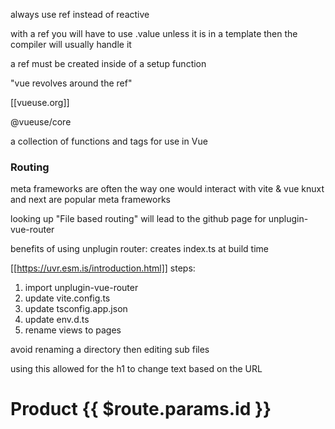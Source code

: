 always use ref instead of reactive

with a ref you will have to use .value unless it is in a template then the compiler will usually handle it

a ref must be created inside of a setup function

"vue revolves around the ref"

[[vueuse.org]]

@vueuse/core

a collection of functions and tags for use in Vue

### Routing

meta frameworks are often the way one would interact with vite & vue
knuxt and next are popular meta frameworks

looking up "File based routing" will lead to the github page for unplugin-vue-router

benefits of using unplugin router:
creates index.ts at build time

[[https://uvr.esm.is/introduction.html]]
steps:

1. import unplugin-vue-router
2. update vite.config.ts
3. update tsconfig.app.json
4. update env.d.ts
5. rename views to pages

avoid renaming a directory then editing sub files

using this allowed for the h1 to change text based on the URL

<h1 class="title">Product {{ $route.params.id }}</h1>
